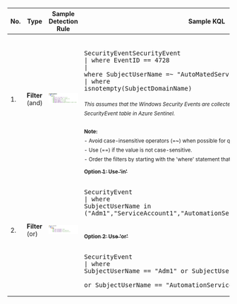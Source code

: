 | No. 	| Type         	| Sample Detection Rule                       	| Sample KQL                                                                                                                                                                                                                                                                                                                                                                                                                                                                                                                                                                      	| Reference      	|
|-----	|--------------	|---------------------------------------------	|---------------------------------------------------------------------------------------------------------------------------------------------------------------------------------------------------------------------------------------------------------------------------------------------------------------------------------------------------------------------------------------------------------------------------------------------------------------------------------------------------------------------------------------------------------------------------------	|----------------	|
| 1.   	| **Filter** (and) 	| <img src="media/caf5e11a5e0d7ed6dcc675c0caaaf7aa.png"> 	| <br><pre>SecurityEventSecurityEvent<br>\| where EventID == 4728<br>\| where SubjectUserName =~ "AutoMatedService"<br>\| where isnotempty(SubjectDomainName)</pre><sub> *This assumes that the Windows Security Events are collected via MMA/AMA. Hence, we are using SecurityEvent table in Azure Sentinel.*<br><br>**Note:** <br> - Avoid case-insensitive operators (=~) when possible for query optimization. <br> - Use (==) if the value is not case-sensitive.<br> - Order the filters by starting with the 'where' statement that filter out the most data.</sub> | <sub> [String Operators](https://docs.microsoft.com/en-us/azure/data-explorer/kusto/query/datatypes-string-operators#operators-on-strings)<br/>[Numerical Operators](https://docs.microsoft.com/en-us/azure/data-explorer/kusto/query/numoperators)<br/>[ago](https://docs.microsoft.com/en-us/azure/data-explorer/kusto/query/agofunction)<br/>[Datetime/timespan arithmetric](https://docs.microsoft.com/en-us/azure/data-explorer/kusto/query/datetime-timespan-arithmetic)<br/>[between](https://docs.microsoft.com/en-us/azure/data-explorer/kusto/query/betweenoperator)<br/>[now](https://docs.microsoft.com/en-us/azure/data-explorer/kusto/query/nowfunction)<br/> [parse](https://docs.microsoft.com/en-us/azure/data-explorer/kusto/query/parseoperator)<br/>[extract](https://docs.microsoft.com/en-us/azure/data-explorer/kusto/query/extractfunction)<br/>[parse_json](https://docs.microsoft.com/en-us/azure/data-explorer/kusto/query/parsejsonfunction)<br/>[parse_csv](https://docs.microsoft.com/en-us/azure/data-explorer/kusto/query/parsecsvfunction)<br/>[parse_path](https://docs.microsoft.com/en-us/azure/data-explorer/kusto/query/parsepathfunction)<br/>[parse_url](https://docs.microsoft.com/en-us/azure/data-explorer/kusto/query/parseurlfunction) </sub>	|
| 2.   |   **Filter** (or)   | <img src="media/cf7c4ef2bf29e136988353de1355bec2.png">  |**<u><sub>Option 1: Use 'in'</sub></u>**<br><br><pre>SecurityEvent<br>\| where SubjectUserName in ("Adm1","ServiceAccount1","AutomationServices")</pre><br>**<u><sub>Option 2: Use 'or'</sub></u>**<br><br><pre>SecurityEvent<br>\| where SubjectUserName == "Adm1" or SubjectUserName == "ServiceAccount1" <br> or SubjectUserName == "AutomationServices"</pre> | <sub> [String Operators](https://docs.microsoft.com/en-us/azure/data-explorer/kusto/query/datatypes-string-operators#operators-on-strings)<br/>[in](https://docs.microsoft.com/en-us/azure/data-explorer/kusto/query/inoperator) </sub> |
